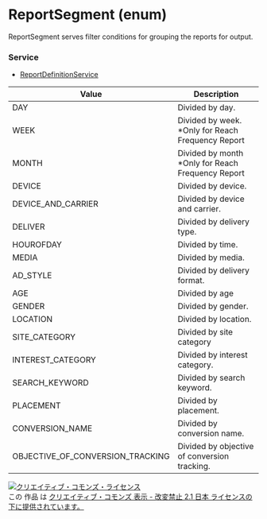 # ReportSegment (enum)
ReportSegment serves filter conditions for grouping the reports for output.
### Service
+ [ReportDefinitionService](../services/ReportDefinitionService.md)

| Value | Description | 
|---|---|
| DAY| Divided by day. |
| WEEK| Divided by week.<br>*Only for Reach Frequency Report |
| MONTH| Divided by month<br>*Only for Reach Frequency Report |
| DEVICE| Divided by device. |
| DEVICE_AND_CARRIER| Divided by device and carrier. |
| DELIVER| Divided by delivery type. |
| HOUROFDAY| Divided by time. |
| MEDIA| Divided by media. |
| AD_STYLE| Divided by delivery format. |
| AGE| Divided by age |
| GENDER| Divided by gender. |
| LOCATION| Divided by location. |
| SITE_CATEGORY| Divided by site category |
| INTEREST_CATEGORY| Divided by interest category. |
| SEARCH_KEYWORD| Divided by search keyword. |
| PLACEMENT| Divided by placement. |
| CONVERSION_NAME| Divided by conversion name. |
| OBJECTIVE_OF_CONVERSION_TRACKING| Divided by objective of conversion tracking. |
<a rel="license" href="http://creativecommons.org/licenses/by-nd/2.1/jp/"><img alt="クリエイティブ・コモンズ・ライセンス" style="border-width:0" src="https://i.creativecommons.org/l/by-nd/2.1/jp/88x31.png" /></a><br />この 作品 は <a rel="license" href="http://creativecommons.org/licenses/by-nd/2.1/jp/">クリエイティブ・コモンズ 表示 - 改変禁止 2.1 日本 ライセンスの下に提供されています。</a>
